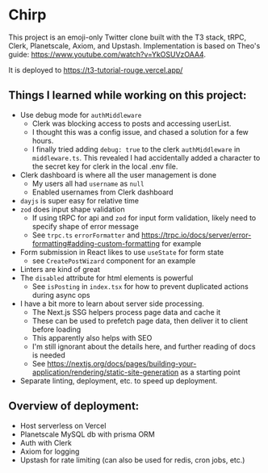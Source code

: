 # Chirp

This project is an emoji-only Twitter clone built with the T3 stack, tRPC, Clerk, Planetscale, Axiom, and Upstash. 
Implementation is based on Theo's guide: https://www.youtube.com/watch?v=YkOSUVzOAA4. 

It is deployed to https://t3-tutorial-rouge.vercel.app/

## Things I learned while working on this project: 
- Use debug mode for `authMiddleware`
    - Clerk was blocking access to posts and accessing userList. 
    - I thought this was a config issue, and chased a solution for a few hours.
    - I finally tried adding `debug: true` to the clerk `authMiddleware` in `middleware.ts`. This revealed I had accidentally added a character to the secret key for clerk in the local .env file. 
- Clerk dashboard is where all the user management is done
    - My users all had `username` as `null`
    - Enabled usernames from Clerk dashboard
- `dayjs` is super easy for relative time
- `zod` does input shape validation
    - If using tRPC for api and `zod` for input form validation, likely need to specify shape of error message
    - See `trpc.ts` `errorFormatter` and https://trpc.io/docs/server/error-formatting#adding-custom-formatting for example
- Form submission in React likes to use `useState` for form state
    - see `CreatePostWizard` component for an example
- Linters are kind of great 
- The `disabled` attribute for html elements is powerful
    - See `isPosting` in `index.tsx` for how to prevent duplicated actions during async ops
- I have a bit more to learn about server side processing. 
    - The Next.js SSG helpers process page data and cache it 
    - These can be used to prefetch page data, then deliver it to client before loading
    - This apparently also helps with SEO 
    - I'm still ignorant about the details here, and further reading of docs is needed 
    - See https://nextjs.org/docs/pages/building-your-application/rendering/static-site-generation as a starting point
- Separate linting, deployment, etc. to speed up deployment. 

## Overview of deployment: 
- Host serverless on Vercel
- Planetscale MySQL db with prisma ORM
- Auth with Clerk 
- Axiom for logging
- Upstash for rate limiting (can also be used for redis, cron jobs, etc.) 

